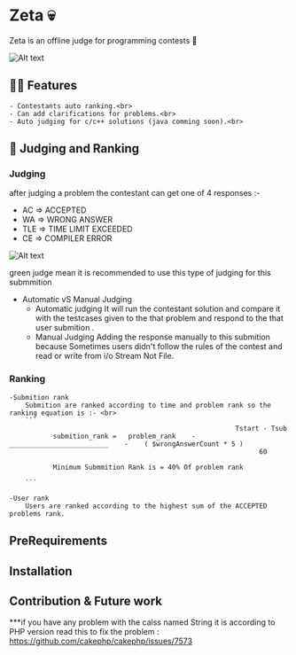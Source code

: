 # Zeta :skull:
Zeta is an offline judge for programming contests :star2:
<br>

![Alt text](https://github.com/aa-ahmed-aa/Zeta-Project/blob/master/screenshots/welcome.PNG "Laura Landing page")

## :guardsman: Features
    - Contestants auto ranking.<br>
    - Can add clarifications for problems.<br>
    - Auto judging for c/c++ solutions (java comming soon).<br>

## :triangular_flag_on_post: Judging and Ranking
### Judging
after judging a problem the contestant can get one of 4 responses :- <br>
- AC => ACCEPTED
- WA => WRONG ANSWER
- TLE => TIME LIMIT EXCEEDED
- CE => COMPILER ERROR

![Alt text](https://github.com/aa-ahmed-aa/Zeta-Project/blob/master/screenshots/judge.PNG "Laura Landing page")

green judge mean it is recommended to use this type of judging for this submmition


- Automatic vS Manual Judging
    - Automatic judging
        It will run the contestant solution and compare it with the testcases given to the that problem and respond to the that user submition .<br>
    - Manual Judging
        Adding the response manually to this submition because Sometimes users didn't follow the rules of the contest and read or write from i/o Stream Not File.<br>

### Ranking
    -Submition rank
        Submition are ranked according to time and problem rank so the ranking equation is :- <br>
        ```
                                                             Tstart - Tsub
               submition_rank =   problem_rank    -    _________________________    -    ( $wrongAnswerCount * 5 )
                                                                   60

               Minimum Submmition Rank is = 40% Of problem rank

        ```

    -User rank
        Users are ranked according to the highest sum of the ACCEPTED problems rank.

## PreRequirements

## Installation

## Contribution & Future work


***if you have any problem with the calss named String it is according to PHP version read this to fix the problem : https://github.com/cakephp/cakephp/issues/7573
